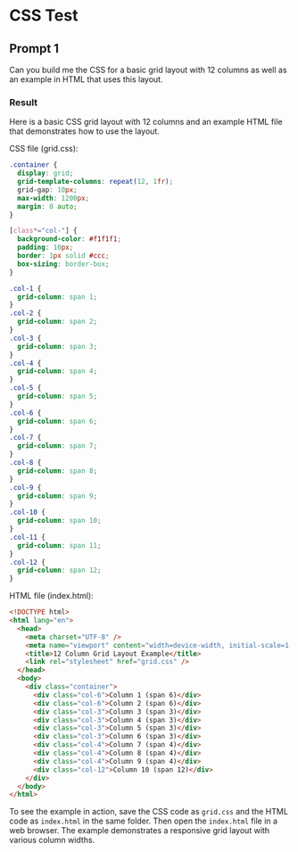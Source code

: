 # CSS Test

## Prompt 1

Can you build me the CSS for a basic grid layout with 12 columns as well as an example in HTML that uses this layout.

### Result

Here is a basic CSS grid layout with 12 columns and an example HTML file that demonstrates how to use the layout.

CSS file (grid.css):

```css
.container {
  display: grid;
  grid-template-columns: repeat(12, 1fr);
  grid-gap: 10px;
  max-width: 1200px;
  margin: 0 auto;
}

[class*="col-"] {
  background-color: #f1f1f1;
  padding: 10px;
  border: 1px solid #ccc;
  box-sizing: border-box;
}

.col-1 {
  grid-column: span 1;
}
.col-2 {
  grid-column: span 2;
}
.col-3 {
  grid-column: span 3;
}
.col-4 {
  grid-column: span 4;
}
.col-5 {
  grid-column: span 5;
}
.col-6 {
  grid-column: span 6;
}
.col-7 {
  grid-column: span 7;
}
.col-8 {
  grid-column: span 8;
}
.col-9 {
  grid-column: span 9;
}
.col-10 {
  grid-column: span 10;
}
.col-11 {
  grid-column: span 11;
}
.col-12 {
  grid-column: span 12;
}
```

HTML file (index.html):

```html
<!DOCTYPE html>
<html lang="en">
  <head>
    <meta charset="UTF-8" />
    <meta name="viewport" content="width=device-width, initial-scale=1.0" />
    <title>12 Column Grid Layout Example</title>
    <link rel="stylesheet" href="grid.css" />
  </head>
  <body>
    <div class="container">
      <div class="col-6">Column 1 (span 6)</div>
      <div class="col-6">Column 2 (span 6)</div>
      <div class="col-3">Column 3 (span 3)</div>
      <div class="col-3">Column 4 (span 3)</div>
      <div class="col-3">Column 5 (span 3)</div>
      <div class="col-3">Column 6 (span 3)</div>
      <div class="col-4">Column 7 (span 4)</div>
      <div class="col-4">Column 8 (span 4)</div>
      <div class="col-4">Column 9 (span 4)</div>
      <div class="col-12">Column 10 (span 12)</div>
    </div>
  </body>
</html>
```

To see the example in action, save the CSS code as `grid.css` and the HTML code as `index.html` in the same folder. Then open the `index.html` file in a web browser. The example demonstrates a responsive grid layout with various column widths.
